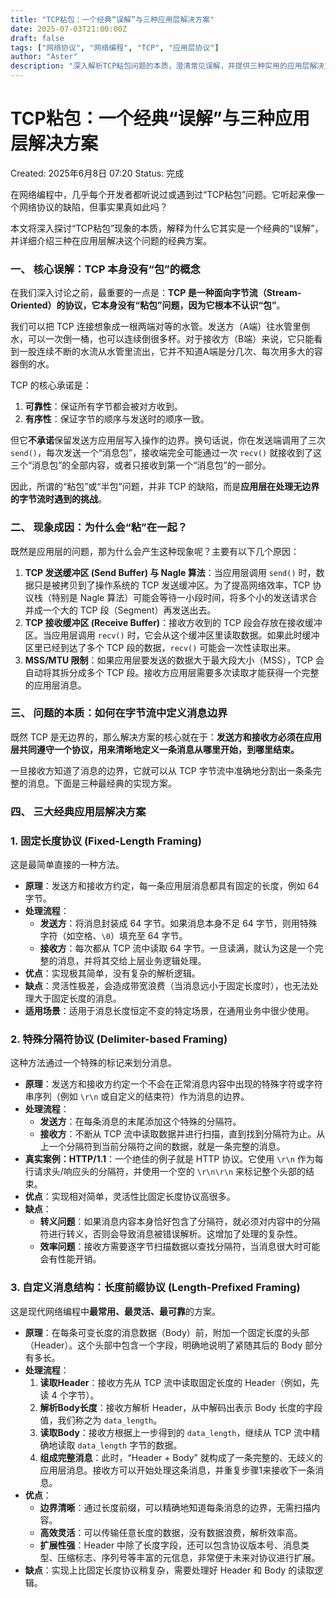 ```yaml
---
title: "TCP粘包：一个经典“误解”与三种应用层解决方案"
date: 2025-07-03T21:00:00Z
draft: false
tags: ["网络协议", "网络编程", "TCP", "应用层协议"]
author: "Aster"
description: "深入解析TCP粘包问题的本质，澄清常见误解，并提供三种实用的应用层解决方案。"
---
```


# TCP粘包：一个经典“误解”与三种应用层解决方案

Created: 2025年6月8日 07:20
Status: 完成

在网络编程中，几乎每个开发者都听说过或遇到过“TCP粘包”问题。它听起来像一个网络协议的缺陷，但事实果真如此吗？

本文将深入探讨“TCP粘包”现象的本质，解释为什么它其实是一个经典的“误解”，并详细介绍三种在应用层解决这个问题的经典方案。

### 一、 核心误解：TCP 本身没有“包”的概念

在我们深入讨论之前，最重要的一点是：**TCP 是一种面向字节流（Stream-Oriented）的协议，它本身没有“粘包”问题，因为它根本不认识“包”**。

我们可以把 TCP 连接想象成一根两端对等的水管。发送方（A端）往水管里倒水，可以一次倒一桶，也可以连续倒很多杯。对于接收方（B端）来说，它只能看到一股连续不断的水流从水管里流出，它并不知道A端是分几次、每次用多大的容器倒的水。

TCP 的核心承诺是：

1. **可靠性**：保证所有字节都会被对方收到。
2. **有序性**：保证字节的顺序与发送时的顺序一致。

但它**不承诺**保留发送方应用层写入操作的边界。换句话说，你在发送端调用了三次 `send()`，每次发送一个“消息包”，接收端完全可能通过一次 `recv()` 就接收到了这三个“消息包”的全部内容，或者只接收到第一个“消息包”的一部分。

因此，所谓的“粘包”或“半包”问题，并非 TCP 的缺陷，而是**应用层在处理无边界的字节流时遇到的挑战**。

### 二、 现象成因：为什么会“粘”在一起？

既然是应用层的问题，那为什么会产生这种现象呢？主要有以下几个原因：

1. **TCP 发送缓冲区 (Send Buffer) 与 Nagle 算法**：当应用层调用 `send()` 时，数据只是被拷贝到了操作系统的 TCP 发送缓冲区。为了提高网络效率，TCP 协议栈（特别是 Nagle 算法）可能会等待一小段时间，将多个小的发送请求合并成一个大的 TCP 段（Segment）再发送出去。
2. **TCP 接收缓冲区 (Receive Buffer)**：接收方收到的 TCP 段会存放在接收缓冲区。当应用层调用 `recv()` 时，它会从这个缓冲区里读取数据。如果此时缓冲区里已经到达了多个 TCP 段的数据，`recv()` 可能会一次性读取出来。
3. **MSS/MTU 限制**：如果应用层要发送的数据大于最大段大小（MSS），TCP 会自动将其拆分成多个 TCP 段。接收方应用层需要多次读取才能获得一个完整的应用层消息。

### 三、 问题的本质：如何在字节流中定义消息边界

既然 TCP 是无边界的，那么解决方案的核心就在于：**发送方和接收方必须在应用层共同遵守一个协议，用来清晰地定义一条消息从哪里开始，到哪里结束。**

一旦接收方知道了消息的边界，它就可以从 TCP 字节流中准确地分割出一条条完整的消息。下面是三种最经典的实现方案。

### 四、 三大经典应用层解决方案

### 1. 固定长度协议 (Fixed-Length Framing)

这是最简单直接的一种方法。

- **原理**：发送方和接收方约定，每一条应用层消息都具有固定的长度，例如 64 字节。
- **处理流程**：
    - **发送方**：将消息封装成 64 字节。如果消息本身不足 64 字节，则用特殊字符（如空格、`\0`）填充至 64 字节。
    - **接收方**：每次都从 TCP 流中读取 64 字节。一旦读满，就认为这是一个完整的消息，并将其交给上层业务逻辑处理。
- **优点**：实现极其简单，没有复杂的解析逻辑。
- **缺点**：灵活性极差，会造成带宽浪费（当消息远小于固定长度时），也无法处理大于固定长度的消息。
- **适用场景**：适用于消息长度恒定不变的特定场景，在通用业务中很少使用。

### 2. 特殊分隔符协议 (Delimiter-based Framing)

这种方法通过一个特殊的标记来划分消息。

- **原理**：发送方和接收方约定一个不会在正常消息内容中出现的特殊字符或字符串序列（例如 `\r\n` 或自定义的结束符）作为消息的边界。
- **处理流程**：
    - **发送方**：在每条消息的末尾添加这个特殊的分隔符。
    - **接收方**：不断从 TCP 流中读取数据并进行扫描，直到找到分隔符为止。从上一个分隔符到当前分隔符之间的数据，就是一条完整的消息。
- **真实案例：HTTP/1.1**：一个绝佳的例子就是 HTTP 协议。它使用 `\r\n` 作为每行请求头/响应头的分隔符，并使用一个空的 `\r\n\r\n` 来标记整个头部的结束。
- **优点**：实现相对简单，灵活性比固定长度协议高很多。
- **缺点**：
    - **转义问题**：如果消息内容本身恰好包含了分隔符，就必须对内容中的分隔符进行转义，否则会导致消息被错误解析。这增加了处理的复杂性。
    - **效率问题**：接收方需要逐字节扫描数据以查找分隔符，当消息很大时可能会有性能开销。

### 3. 自定义消息结构：长度前缀协议 (Length-Prefixed Framing)

这是现代网络编程中**最常用、最灵活、最可靠**的方案。

- **原理**：在每条可变长度的消息数据（Body）前，附加一个固定长度的头部（Header）。这个头部中包含一个字段，明确地说明了紧随其后的 Body 部分有多长。
- **处理流程**：
    1. **读取Header**：接收方先从 TCP 流中读取固定长度的 Header（例如，先读 4 个字节）。
    2. **解析Body长度**：接收方解析 Header，从中解码出表示 Body 长度的字段值，我们称之为 `data_length`。
    3. **读取Body**：接收方根据上一步得到的 `data_length`，继续从 TCP 流中精确地读取 `data_length` 字节的数据。
    4. **组成完整消息**：此时，“Header + Body” 就构成了一条完整的、无歧义的应用层消息。接收方可以开始处理这条消息，并重复步骤1来接收下一条消息。
- **优点**：
    - **边界清晰**：通过长度前缀，可以精确地知道每条消息的边界，无需扫描内容。
    - **高效灵活**：可以传输任意长度的数据，没有数据浪费，解析效率高。
    - **扩展性强**：Header 中除了长度字段，还可以包含协议版本号、消息类型、压缩标志、序列号等丰富的元信息，非常便于未来对协议进行扩展。
- **缺点**：实现上比固定长度协议稍复杂，需要处理好 Header 和 Body 的读取逻辑。
